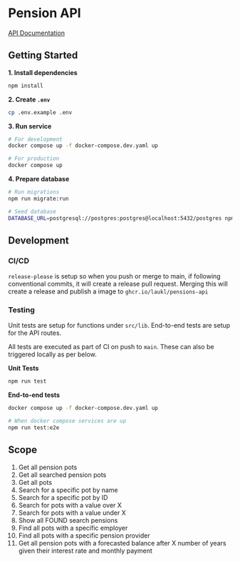 # Pension API

[API Documentation](https://documenter.getpostman.com/view/43147665/2sB2qUm4Jb)

## Getting Started

**1. Install dependencies**

```bash
npm install
```

**2. Create `.env`**

```bash
cp .env.example .env
```

**3. Run service**

```bash
# For development
docker compose up -f docker-compose.dev.yaml up

# For production
docker compose up
```

**4. Prepare database**

```bash
# Run migrations
npm run migrate:run

# Seed database
DATABASE_URL=postgresql://postgres:postgres@localhost:5432/postgres npm run seed
```

## Development

### CI/CD

`release-please` is setup so when you push or merge to main, if following conventional commits, it will create a release pull request. Merging this will create a release and publish a image to `ghcr.io/laukl/pensions-api`

### Testing

Unit tests are setup for functions under `src/lib`. End-to-end tests are setup for the API routes.

All tests are executed as part of CI on push to `main`. These can also be triggered locally as per below.

**Unit Tests**

```bash
npm run test
```

**End-to-end tests**

```bash
docker compose up -f docker-compose.dev.yaml up

# When docker compose services are up
npm run test:e2e
```

## Scope

1. Get all pension pots
2. Get all searched pension pots
3. Get all pots
4. Search for a specific pot by name
5. Search for a specific pot by ID
6. Search for pots with a value over X
7. Search for pots with a value under X
8. Show all FOUND search pensions
9. Find all pots with a specific employer
10. Find all pots with a specific pension provider
11. Get all pension pots with a forecasted balance after X number of years given their interest rate and monthly payment
